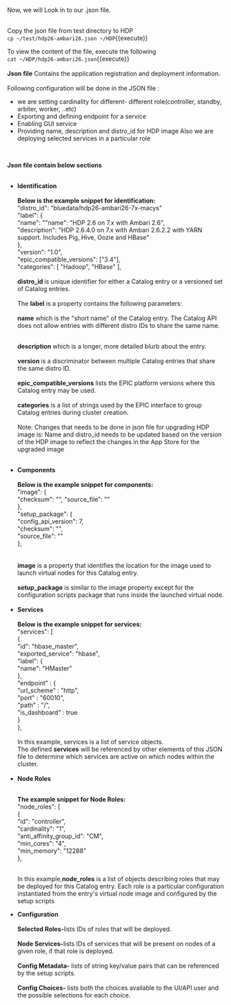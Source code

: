 Now, we will Look in to our .json file.<br>

<br>Copy the json file from test directory to HDP
<br>`cp ~/test/hdp26-ambari26.json ~/HDP`{{execute}}<br>

To view the content of the file, execute the following
<br>`cat ~/HDP/hdp26-ambari26.json`{{execute}}<br>
<br>
<b>Json file</b> Contains the application registration and deployment information.<br>
<br>
Following configuration will be done in the JSON file :
<ul>
<li>we are setting cardinality for different- different role(controller, standby, arbiter, worker, ..etc)</li>
<li>Exporting and defining endpoint for a service</li>
<li>Enabling GUI service</li>
<li>Providing name, description and distro_id for HDP image Also we are deploying selected services in a particular role</li>
  </ul>
<br>

<strong>Json file contain below sections<br></strong>
<br>
<ul>
  
<li><strong>Identification</strong></li>
<br>
<b>Below is the example snippet for identification:</b>
<br>
"distro_id": "bluedata/hdp26-ambari26-7x-macys"<br>
"label": {<br>
  "name": ""name": "HDP 2.6 on 7.x with Ambari 2.6",<br>
  "description": "HDP 2.6.4.0 on 7.x with Ambari 2.6.2.2 with YARN support. Includes Pig, Hive, Oozie and HBase"<br>
  },<br>
"version": "1.0",<br>
"epic_compatible_versions": ["3.4"],<br>
"categories": [ "Hadoop", "HBase" ],<br>

<br>
<strong>distro_id </strong> is unique identifier for either a Catalog entry or a versioned set of Catalog entries.
<br>
<br>The <strong>label</strong> is a property contains the following parameters:<br>
<br>
<strong>name</strong> which is the "short name" of the Catalog entry. The Catalog API does not allow entries with different distro IDs to share the same name.

<br><strong>description</strong> which is a longer, more detailed blurb about the entry.
<br>
<br><strong>version </strong>is a discriminator between multiple Catalog entries that share the same distro ID.
<br>
<br><strong>epic_compatible_versions</strong> lists the EPIC platform versions where this Catalog entry may be used.
<br>
<br><strong>categories</strong> is a list of strings used by the EPIC interface to group Catalog entries during cluster creation.
<br>
<br>Note: Changes that needs to be done in json file for upgrading HDP image is:
Name and distro_id needs to be updated  based on the version of the HDP
image to reflect the changes in the App Store for the upgraded image<br>

<br>
<li><strong>Components</strong></li>
<br>
<b>Below is the example snippet for components:</b>
<br>
"image": {<br>
 "checksum": "",
        "source_file": ""<br>
},<br>
"setup_package": {<br>
  "config_api_version": 7,
       <br> "checksum": "",
     <br>   "source_file": ""<br>
},<br>
<br>
<br><strong>image</strong>  is a property that identifies the location for the image used to launch virtual nodes for this Catalog entry. 
<br>
<br><strong>setup_package</strong>  is similar to the image property except for the configuration scripts package that runs inside the launched virtual node.

<br>
<br>
<li><strong>Services</strong></li><br>
<b>Below is the example snippet for services:</b>
<br>
"services": [<br>
  {<br>
    "id": "hbase_master",<br>
    "exported_service": "hbase",<br>
    "label": {<br>
      "name": "HMaster"<br>
      },<br>
    "endpoint" : {<br>
      "url_scheme" : "http",<br>
      "port" : "60010",<br>
      "path" : "/",<br>
      "is_dashboard" : true<br>
      }<br>
    },<br>
    
   <br>
  In this example, services is a list of service objects.
<br>The defined <strong>services</strong> will be referenced by other elements of this JSON file to determine which services are active on which nodes  within the cluster. <br>
<br>
<li><strong>Node Roles</strong></li>

<br><b>The example snippet for Node Roles:</b>
<br>
"node_roles": [<br>
  {<br>
    "id": "controller",<br>
    "cardinality": "1",<br>
    "anti_affinity_group_id": "CM",<br>
    "min_cores": "4",<br>
    "min_memory": "12288"<br>
  },<br>
  <br>
  
  In this example,<strong>node_roles</strong>  is a list of objects describing roles that may be deployed for this Catalog entry. Each role is a particular configuration instantiated from the entry's virtual node image and configured by the setup scripts<br>
<li><strong>Configuration</strong></li>
<br>
  <strong>Selected Roles-</strong>lists IDs of roles that will be deployed.<br>
  <br>
  <strong>Node Services-</strong>lists IDs of services that will be present on nodes of a given role, if that role is deployed.<br>
  <br>
  <strong>Config Metadata-</strong> lists of string key/value pairs that can be referenced by the setup scripts.<br>
  <br>
 <strong>Config Choices-</strong> lists both the choices available to the UI/API user and the possible selections for each choice.<br>
</ul>
